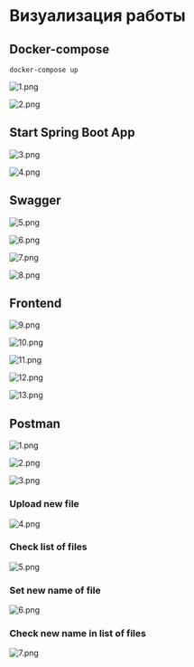 # Визуализация работы

## Docker-compose
```shell
docker-compose up
```

![1.png](docs%2F1.png)

![2.png](docs%2F2.png)

## Start Spring Boot App

![3.png](docs%2F3.png)

![4.png](docs%2F4.png)

## Swagger

![5.png](docs%2F5.png)

![6.png](docs%2F6.png)

![7.png](docs%2F7.png)

![8.png](docs%2F8.png)

## Frontend

![9.png](docs%2F9.png)

![10.png](docs%2F10.png)

![11.png](docs%2F11.png)

![12.png](docs%2F12.png)

![13.png](docs%2F13.png)

## Postman

![1.png](docs%2Fpostman%2F1.png)

![2.png](docs%2Fpostman%2F2.png)

![3.png](docs%2Fpostman%2F3.png)

### Upload new file

![4.png](docs%2Fpostman%2F4.png)

### Check list of files

![5.png](docs%2Fpostman%2F5.png)

### Set new name of file

![6.png](docs%2Fpostman%2F6.png)

### Check new name in list of files 

![7.png](docs%2Fpostman%2F7.png)

